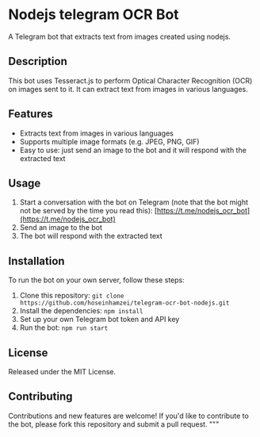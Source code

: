 # Nodejs telegram OCR Bot


A Telegram bot that extracts text from images created using nodejs.

## Description
This bot uses Tesseract.js to perform Optical Character Recognition (OCR) on images sent to it. It can extract text from images in various languages.

## Features
- Extracts text from images in various languages
- Supports multiple image formats (e.g. JPEG, PNG, GIF)
- Easy to use: just send an image to the bot and it will respond with the extracted text

## Usage
1. Start a conversation with the bot on Telegram (note that the bot might not be served by the time you read this): [https://t.me/nodejs_ocr_bot](https://t.me/nodejs_ocr_bot)
2. Send an image to the bot
3. The bot will respond with the extracted text

## Installation
To run the bot on your own server, follow these steps:

1. Clone this repository: `git clone https://github.com/hoseinhamzei/telegram-ocr-bot-nodejs.git`
2. Install the dependencies: `npm install`
3. Set up your own Telegram bot token and API key
4. Run the bot: `npm run start`

## License
Released under the MIT License.

## Contributing
Contributions and new features are welcome! If you'd like to contribute to the bot, please fork this repository and submit a pull request.
"""
